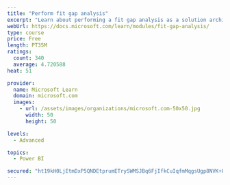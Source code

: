 ```yaml
---
title: "Perform fit gap analysis"
excerpt: "Learn about performing a fit gap analysis as a solution architect for Dynamics 365 and Microsoft Power Platform."
webUrl: https://docs.microsoft.com/learn/modules/fit-gap-analysis/
type: course
price: Free
length: PT35M
ratings:
  count: 340
  average: 4.720588
heat: 51

provider:
  name: Microsoft Learn
  domain: microsoft.com
  images:
    - url: /assets/images/organizations/microsoft.com-50x50.jpg
      width: 50
      height: 50

levels:
  - Advanced

topics:
  - Power BI

secured: "ht19kH0LjEtmDxP5QNDEtprumETrySWMSJBq6FjIfkCuIqfmMqgsUgp8NVK+8+UksMykiei28BNL7HBRLkQ4mLIGl1SiKp6nKVlVW5XzNDa790FkbjJdXYGiZMdHEVNCQI9pUBjvAO2I9OntRGMlU6jLdR3Wse/VcP86tG417QnHDc6nrqazzqXLQO60+TDp5ICpLz9/cU7RfAjt29h59iXRAo/qHJFRjJzQycYc4HX6scnP4VjCjHh8L1g/2sAM6Sn2LhDQoB74VGZg0iV80QTREiAkHa6YYmdV+/fj134o6A8dSCOsuJDCrnPWny9iGbr4F14BoWxC50VzwATgQxdLoMNiUy9L19XIGsi5T+CX2zV07UqqyWBMaZP3B1E5iyi62uWImHpFbUtSu6sNXcN496b6I4U9dqXgKgsY70w=;utvlQIxOPzMQhCosL5rCfg=="
---
```


